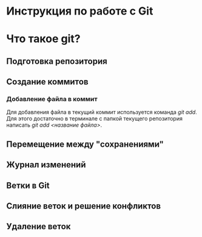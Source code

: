 # Инструкция по работе с Git

# Что такое git?

## Подготовка репозитория

## Создание коммитов

### Добавление файла в коммит

Для добавления файла в текущий коммит используется команда _git add_. Для этого достаточно в терминале с папкой текущего репозитория написать _git add <название файла>_.

## Перемещение между "сохранениями"

## Журнал изменений

## Ветки в Git

## Слияние веток и решение конфликтов

## Удаление веток
